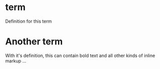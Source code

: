 # term
Definition for this term
 
# Another term
With it's definition, this can contain bold text and all other kinds of inline markup ...
